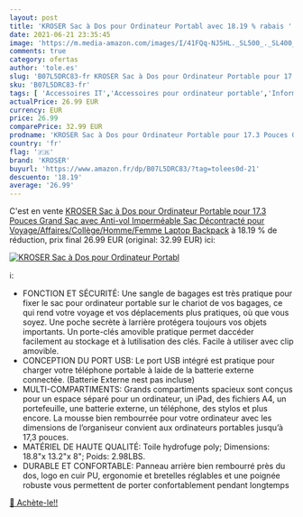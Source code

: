 ```yaml
---
layout: post
title: 'KROSER Sac à Dos pour Ordinateur Portabl avec 18.19 % rabais '
date: 2021-06-21 23:35:45
image: 'https://m.media-amazon.com/images/I/41FQq-NJ5HL._SL500_._SL400_.jpg'
comments: true
category: ofertas
author: 'tole.es'
slug: 'B07L5DRC83-fr KROSER Sac à Dos pour Ordinateur Portable pour 17.3 Pouces...'
sku: 'B07L5DRC83-fr'
tags: [ 'Accessoires IT','Accessoires pour ordinateur portable','Informatique','Sacs et housses pour ordinateur portable','Sacs à dos pour ordinateur portable','kroser', ]
actualPrice: 26.99 EUR
currency: EUR
price: 26.99
comparePrice: 32.99 EUR
prodname: 'KROSER Sac à Dos pour Ordinateur Portable pour 17.3 Pouces Grand Sac avec Anti-vol Imperméable Sac Décontracté pour Voyage/Affaires/Collège/Homme/Femme Laptop Backpack'
country: 'fr'
flag: '🇫🇷'
brand: 'KROSER'
buyurl: 'https://www.amazon.fr/dp/B07L5DRC83/?tag=tolees0d-21'
descuento: '18.19'
average: '26.99'
---
```


C'est en vente [KROSER Sac à Dos pour Ordinateur Portable pour 17.3 Pouces Grand Sac avec Anti-vol Imperméable Sac Décontracté pour Voyage/Affaires/Collège/Homme/Femme Laptop Backpack](https://www.amazon.fr/dp/B07L5DRC83/?tag=tolees0d-21)  à  18.19 % de réduction, prix final  26.99 EUR (original: 32.99 EUR) ici:

[![KROSER Sac à Dos pour Ordinateur Portabl](https://m.media-amazon.com/images/I/41FQq-NJ5HL._SL500_._SL400_.jpg)](https://www.amazon.fr/dp/B07L5DRC83/?tag=tolees0d-21)

ℹ️:

- FONCTION ET SÉCURITÉ: Une sangle de bagages est très pratique pour fixer le sac pour ordinateur portable sur le chariot de vos bagages, ce qui rend votre voyage et vos déplacements plus pratiques, où que vous soyez. Une poche secrète à larrière protégera toujours vos objets importants. Un porte-clés amovible pratique permet daccéder facilement au stockage et à lutilisation des clés. Facile à utiliser avec clip amovible.
- CONCEPTION DU PORT USB: Le port USB intégré est pratique pour charger votre téléphone portable à laide de la batterie externe connectée. (Batterie Externe nest pas incluse)
- MULTI-COMPARTIMENTS: Grands compartiments spacieux sont conçus pour un espace séparé pour un ordinateur, un iPad, des fichiers A4, un portefeuille, une batterie externe, un téléphone, des stylos et plus encore. La mousse bien rembourrée pour votre ordinateur avec les dimensions de l’organiseur convient aux ordinateurs portables jusqu’à 17,3 pouces.
- MATÉRIEL DE HAUTE QUALITÉ: Toile hydrofuge poly; Dimensions: 18.8"x 13.2"x 8"; Poids: 2.98LBS.
- DURABLE ET CONFORTABLE: Panneau arrière bien rembourré près du dos, logo en cuir PU, ergonomie et bretelles réglables et une poignée robuste vous permettent de porter confortablement pendant longtemps

[🛒 Achète-le!!](https://www.amazon.fr/dp/B07L5DRC83/?tag=tolees0d-21)

